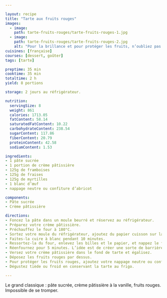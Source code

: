 ```yaml
---

layout: recipe
title: "Tarte aux fruits rouges"
images:
  - image:
    path: tarte-fruits-rouges/tarte-fruits-rouges-1.jpg
  - image:
    path: tarte-fruits-rouges/tarte-fruits-rouges-2.jpg
    alt: "Pour la brillance et pour protéger les fruits, n’oubliez pas le nappage neutre."
cuisines: [française]
courses: [dessert, goûter]
tags: [tarte]

preptime: 35 min
cooktime: 35 min
totaltime: 2 h
yield: 8 portions

storage: 2 jours au réfrigérateur.

nutrition:
  servingSize: 8
  weight: 861
  calories: 1713.05
  fatContent: 58.14
  saturatedFatContent: 10.22
  carbohydrateContent: 238.54
  sugarContent: 117.86
  fiberContent: 20.79
  proteinContent: 42.58
  sodiumContent: 1.53

ingredients:
- 1 pâte sucrée
- 1 portion de crème pâtissière
- 125g de framboises
- 125g de fraises
- 125g de myrtilles
- 1 blanc d’œuf
- nappage neutre ou confiture d’abricot

components:
- Pâte sucrée
- Crème pâtissière

directions:
- Foncez la pâte dans un moule beurré et réservez au réfrigérateur.
- Préparez votre crème pâtissière.
- Préchauffez le four à 180°C.
- Sortez votre moule du réfrigérateur, ajoutez du papier cuisson sur la pâte puis déposez des cailloux ou des billes de cuisson.
- Faites-la cuire à blanc pendant 10 minutes.
- Ressortez-la du four, enlevez les billes et le papier, et nappez le fond de blanc d’œuf.
- Réenfournez pour 5 minutes. L’idée est de créer une sorte de barrière afin que la crème ne vienne pas rendre le fond de tarte trop humide.
- Versez votre crème pâtissière dans le fond de tarte et égalisez.
- Déposez les fruits rouges par dessus.
- Pour protéger les fruits rouges, ajoutez votre nappage neutre ou confiture d’abricot au pinceau.
- Dégustez tiède ou froid en conservant la tarte au frigo.

---
```


Le grand classique&nbsp;: pâte sucrée, crème pâtissière à la vanille, fruits rouges. Impossible de se tromper.